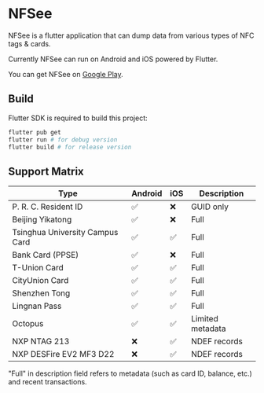# NFSee

NFSee is a flutter application that can dump data from various types of NFC tags & cards.

Currently NFSee can run on Android and iOS powered by Flutter.

You can get NFSee on [Google Play](https://play.google.com/store/apps/details?id=im.nfc.nfsee).

## Build

Flutter SDK is required to build this project:

``` bash
flutter pub get
flutter run # for debug version
flutter build # for release version
```

## Support Matrix

| Type                            | Android | iOS  | Description      |
| ------------------------------- | ------- | ---- | ---------------- |
| P. R. C. Resident ID            | ✅️       | ❌    | GUID only        |
| Beijing Yikatong                | ✅️       | ❌    | Full             |
| Tsinghua University Campus Card | ✅️       | ✅️    | Full             |
| Bank Card (PPSE)                | ✅️       | ❌    | Full             |
| T-Union Card                    | ✅️       | ✅️    | Full             |
| CityUnion Card                  | ✅️       | ✅️    | Full             |
| Shenzhen Tong                   | ✅️       | ✅️    | Full             |
| Lingnan Pass                    | ✅️       | ✅️    | Full             |
| Octopus                         | ✅️       | ✅️    | Limited metadata |
| NXP NTAG 213                    | ❌       | ✅️    | NDEF records     |
| NXP DESFire EV2 MF3 D22         | ❌       | ✅️    | NDEF records     |

"Full" in description field refers to metadata (such as card ID, balance, etc.) and recent transactions.
